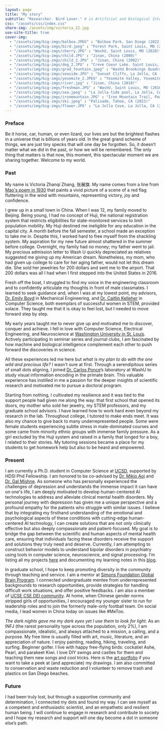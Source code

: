 ```yaml
---
layout: page
title: "My story"
subtitle: "Researcher. Bird Lover." # in Artificial and Biological Intelligence
css: "/assets/css/index.css"
share-img: /assets/img/victoria_22.jpg
use-site-title: true
cover-img:
  - "/assets/img/big-imgs/balboa.JPEG" : "Balboa Park, San Diego (2022)"
  - "/assets/img/big-imgs/bird.jpeg" : "Forest Park, Saint Louis, MO (2021)"
  - "/assets/img/big-imgs/cherry.JPG" : "WashU, Saint Louis, MO (2020)"
  - "/assets/img/big-imgs/child.JPG" : "Jinan, China (2000)"
  - "/assets/img/big-imgs/child_2.JPG" : "Jinan, China (2002)"
  - "/assets/img/big-imgs/dog_2.JPG" : "Creve Coeur Lake. Saint Louis, MO (2018)"
  - "/assets/img/big-imgs/grad_fountain.jpeg" : "WashU Brookings Quadrangle, Saint Louis, MO (2020)"
  - "/assets/img/big-imgs/seaside.JPG" : "Sunset Cliffs, La Jolla, CA (2021)"
  - "/assets/img/big-imgs/yosemite_2.JPEG" : "Yosemite Valley, Yosemite National Park, CA (2022)"
  - "/assets/img/big-imgs/river.jpg" : "Jinan, China (2018)"
  - "/assets/img/big-imgs/freshman.JPG" : "WashU, Saint Louis, MO (2016)"
  - "/assets/img/big-imgs/sea.jpeg" : "La Jolla tide pool, La Jolla, CA (2022)"
  - "/assets/img/big-imgs/ironmountain.JPG" : "Iron Mountain Trail, Poway, CA (2023)"
  - "/assets/img/big-imgs/ski.jpeg" : "Palisade, Tahoe, CA (2023)"
  - "/assets/img/big-imgs/flower.JPG" : "La Jolla Cove, La Jolla, CA (2021)"
---
```

<!-- Google tag (gtag.js) -->
<script async src="https://www.googletagmanager.com/gtag/js?id=G-Y06S3E3WTE"></script>
<script>
  window.dataLayer = window.dataLayer || [];
  function gtag(){dataLayer.push(arguments);}
  gtag('js', new Date());

  gtag('config', 'G-Y06S3E3WTE');
</script>

<script src="https://ajax.googleapis.com/ajax/libs/jquery/3.4.1/jquery.min.js"></script>
### Preface
Be it horse, car, human, or even lizard, our lives are but the brightest flashes in a universe that is billions of years old. In the great grand scheme of things, we are just tiny specks that will one day be forgotten. So, it doesn’t matter what we did in the past, or how we will be remembered. The only thing that matters is that now, this moment, this spectacular moment we are sharing together. Welcome to my world.

### Past

My name is Victoria Zhanqi Zhang, 张展旗. My name comes from a line from [Mao's poem in 1930](https://baike.baidu.com/item/%E5%A6%82%E6%A2%A6%E4%BB%A4%C2%B7%E5%85%83%E6%97%A6/5962399) that paints a vivid picture of a scene of a red flag fluttering in the wind with mountains, representing victory, joy and confidence.

I grew up in a small town in China. When I was 12, my family moved to Beijing. Being young, I had no concept of Huji, the national registration system that restricts eligibilities for state-monitored services to limit population mobility. My Huji destined me ineligible for any education in the capital city. A month before the fall semester, a school made an exception to take me in. Despite this, I worked hard to free myself from the shackling system. My aspiration for my new future almost shattered in the summer before college. Overnight, my family had no money; my father went to jail. My precious admission letter to Wash U quickly depreciated as relatives suggested me giving up my American dream. Nonetheless, my mom, who had given up college to care for her aging father, would not let this dream die. She sold her jewelries for 200 dollars and sent me to the airport. That 200 dollars was all I had when I first stepped into the United States in 2016.

Fresh off the boat, I struggled to find my voice in the engineering classroom and to confidently articulate my thoughts in front of male classmates. I learned to seek guidance and, when I was at my lowest point, my advisors, [Dr. Emily Boyd](https://engineering.wustl.edu/faculty/Emily-Boyd.html) in Mechanical Engineering, and [Dr. Caitlin Kelleher](https://engineering.wustl.edu/faculty/Caitlin-Kelleher.html) in Computer Science, both exemplars of successful women in STEM, provided solace. They taught me that it is okay to feel lost, but I needed to move forward step by step.

My early years taught me to never give up and motivated me to discover, conquer and achieve. I fell in love with Computer Science, Electrical Engineering, and Neuroscience at [Washington University in St. Louis](https://wustl.edu/). Actively participating in seminar series and journal clubs, I am fascinated by how machine and biological intelligence complement each other to push forward the discoveries in science.

All these experiences led me here but *what is my plan to do with the one wild and precious life?* I wasn't sure at first. Through a serendipitous series of small dots aligning, I joined [Dr. Carlos Ponce](https://ponce.hms.harvard.edu/)’s laboratory at WashU to study visual information encoding in the primate brain. This valuable experience has instilled in me a passion for the deeper insights of scientific research and motivated me to pursue a doctoral program.

Starting from nothing, I cultivated my resilience and it was tied to the support people had given me along the way: that first school that opened its doors, my mother who sold her jewelry, my STEM professors, and my graduate school advisors. I have learned how to work hard even beyond my research in the lab. Throughout college, I tutored to make ends meet. It was also my chance to give back to many underrepresented people. Some were female students experiencing subtle stress in male-dominated courses and some came from minority ethnic groups with immense family pressure. As a girl excluded by the Huji system and raised in a family that longed for a boy, I related to their stories. My tutoring sessions became a place for my students to get homework help but also to be heard and empowered. 

### Present

I am currently a Ph.D. student in Computer Science at [UCSD](https://ucsd.edu/), supported by HDSI Phd Fellowship. I am honored to be co-advised by [Dr. Mikio Aoi](https://aoilab.biosci.ucsd.edu/) and [Dr. Gal Mishne](http://mishne.ucsd.edu/). As someone who has personally experienced the challenges of depression and understands the immense impact it can have on one's life, I am deeply motivated to develop human-centered AI technologies to address and alleviate clinical mental health disorders. My personal journey with depression has given me a unique perspective and a profound empathy for the patients who struggle with similar issues. I believe that by integrating my firsthand understanding of the emotional and psychological aspects of these conditions with cutting-edge human-centered AI technology, I can create solutions that are not only clinically effective but also deeply compassionate and patient-focused. My goal is to bridge the gap between the scientific and human aspects of mental health care, ensuring that individuals facing these disorders receive the support and solutions they truly need and deserve. Currently, I am attempting to construct behavior models to understand bipolar disorders in psychiatry using tools in computer science, neuroscience, and signal processing. I’m listing all my projects [here](https://zhanqizhang66.github.io/publications/) and documenting my learning notes in this [blog](https://zhanqizhang66.github.io/blog/).   

In graduate school, I hope to keep promoting diversity in the community through teaching and service. I am a mentor at [Simons Foundation Global Brain Program](https://www.simonsfoundation.org/collaborations/global-brain/people/?category=global-brain-surf-mentors&type=global-brain-fellows). I connected undergraduate mentee from underrepresented backgrounds to research opportunities, provide strategies for handling difficult work situations, and offer positive feedbacks. I am also a member of [UCSE CSE DEI community](https://cse.ucsd.edu/diversity/cse-dei-committee). At home, when Chinese gender norms stripped girls of opportunities, I encouraged my younger sister to run for leadership roles and to join the formerly male-only
football team. On social media, I lead women in China today on issues like #MeToo.

*The dark nights gave me my dark eyes yet I use them to look for light.* As an INFJ (the rarest personality type across the population, only 2%), I am compassionate, idealistic, and always attached to a mission, a calling, and a purpose. My free time is usually filled with art, music, literature, and an appreciation of nature. I enjoy painting, reading, hiking, traveling, and surfing. Beginner golfer. I live with happy free-flying birds: cockatiel Ashe, Pearl, and parakeet Kiwi. I love DIY swings and castles for them and teaching them new songs and cool tricks. Here is the [art portfolio](https://zhanqizhang66.github.io/art/) if you want to take a peek at (and appreciate) my drawings. I am also committed to conservation and waste reduction and I volunteer to remove trash and plastics on San Diego beaches. 

### Future

I had been truly lost, but through a supportive community and determination, I connected my
dots and found my way. I can see myself as a
competent and enthusiastic scientist, and an empathetic and resilient human being. I will
continue to engage in research and contribute to society and I hope my research and support
will one day become a dot in someone else’s path.
